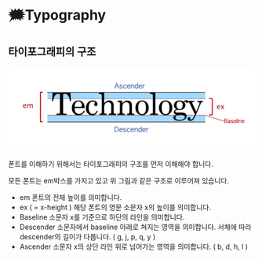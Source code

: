 # 🗯Typography

## 타이포그래피의 구조

![typography](./image/11123.png)

폰트를 이해하기 위해서는 타이포그래피의 구조를 먼저 이해해야 합니다.

모든 폰트는 em박스를 가지고 있고 위 그림과 같은 구조로 이루어져 있습니다.

- em 폰트의 전체 높이를 의미합니다.
- ex ( = x-height ) 해당 폰트의 영문 소문자 x의 높이를 의미합니다.
- Baseline 소문자 x를 기준으로 하단의 라인을 의미합니다.
- Descender 소문자에서 baseline 아래로 쳐지는 영역을 의미합니다. 서체에 따라 descender의 길이가 다릅니다. ( g, j, p, q, y )
- Ascender 소문자 x의 상단 라인 위로 넘어가는 영역을 의미합니다. ( b, d, h, l )
